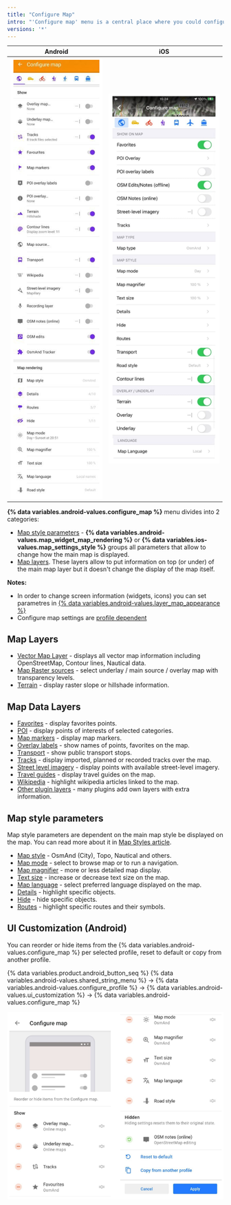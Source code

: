 ```yaml
---
title: "Configure Map"
intro: "'Configure map' menu is a central place where you could configure map display for your needs, i.e. highlight Favorite points, Navigation markers or special Points of Interests on the map; display specific routes or 3rd party GPX files; overlay the map with relief information, satellite imagery or any other available raster map; display public transport information and change the map style."
versions: '*'
---
```


| Android | iOS |
| :---: | :---: |
| ![Configure map_android](/assets/images/map/configure-map-android.png) | ![Configure map_ios](/assets/images/map/configure-map-ios.png) |

**{% data variables.android-values.configure_map %}** menu divides into 2 categories:
- [Map style parameters](#map-style-parameters) - **{% data variables.android-values.map_widget_map_rendering %}** or **{% data variables.ios-values.map_settings_style %}** groups all parameters that allow to change how the main map is displayed.
- [Map layers](#map-layers). These layers allow to put information on top (or under) of the main map layer but it doesn't change the display of the map itself.


**Notes:** 
- In order to change screen information (widgets, icons) you can set parametres in [{% data variables.android-values.layer_map_appearance %}](/osmand/widgets/general)
- Configure map settings are [profile dependent](/osmand/personal/profiles)

## Map Layers
   - [Vector Map Layer](//osmand/map/vector-maps) - displays all vector map information including OpenStreetMap, Contour lines, Nautical data.
   - [Map Raster sources](/osmand/map/raster-maps#select-map-as-main--underlay--overlay-layer) - select underlay / main source / overlay map with transparency levels.
   - [Terrain](/osmand/map/raster-maps#hillshade--slope) - display raster slope or hillshade information.

## Map Data Layers
   - [Favorites](/osmand/map/point-layers-on-map) - display favorites points.
   - [POI](/osmand/map/point-layers-on-map) - display points of interests of selected categories.
   - [Map markers](/osmand/map/point-layers-on-map) - display map markers.
   - [Overlay labels](/osmand/map/point-layers-on-map) - show names of points, favorites on the map.
   - [Transport](/osmand/map/vector-maps#transport) - show public transport stops.
   - [Tracks](/osmand/map/tracks-on-map) - display imported, planned or recorded tracks over the map.
   - [Street level imagery](/osmand/map/street-level-imagery) - display points with available street-level imagery.
   - [Travel guides](/osmand/plan-route/travel-guides) - display travel guides on the map.
   - [Wikipedia](/osmand/plugins/wikipedia) - highlight wikipedia articles linked to the map.
   - [Other plugin layers](/osmand/plugins) - many plugins add own layers with extra information.

## Map style parameters
Map style parameters are dependent on the main map style be displayed on the map. You can read more about it in [Map Styles article](/osmand/map/vector-maps).
   - [Map style](/osmand/map/vector-maps#default-map-styles) - OsmAnd (City), Topo, Nautical and others.
   - [Map mode](/osmand/map/vector-maps#map-mode) - select to browse map or to run a navigation.
   - [Map magnifier](/osmand/map/vector-maps#map-magnifier) - more or less detailed map display.
   - [Text size](/osmand/map/vector-maps#text-size) - increase or decrease text size on the map.
   - [Map language](/osmand/map/vector-maps#map-language) - select preferred language displayed on the map.
   - [Details](/osmand/map/vector-maps#details) - highlight specific objects.
   - [Hide](/osmand/map/vector-maps#hide) - hide specific objects.
   - [Routes](/osmand/map/vector-maps#routes) - highlight specific routes and their symbols.
   
## UI Customization (Android)
   
You can reorder or hide items from the {% data variables.android-values.configure_map %} per selected profile, reset to default or copy from another profile.
   
{% data variables.product.android_button_seq %} {% data variables.android-values.shared_string_menu %} → {% data variables.android-values.configure_profile %} → {% data variables.android-values.ui_customization %} → {% data variables.android-values.configure_map %} 

![Configure map items ](/assets/images/settings/configure-screen-ui-customization.png)
